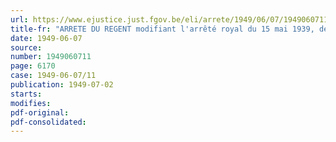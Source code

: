 ```yaml
---
url: https://www.ejustice.just.fgov.be/eli/arrete/1949/06/07/1949060711/justel
title-fr: "ARRETE DU REGENT modifiant l'arrêté royal du 15 mai 1939, déterminant les salaires des conservateurs des hypothèques"
date: 1949-06-07
source:
number: 1949060711
page: 6170
case: 1949-06-07/11
publication: 1949-07-02
starts:
modifies:
pdf-original:
pdf-consolidated:
---
```



